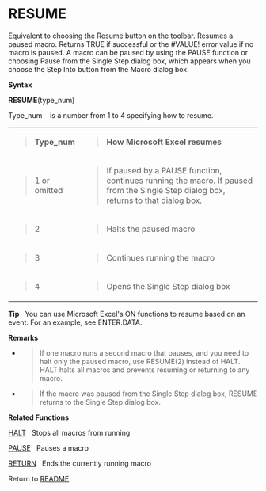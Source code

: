# RESUME

Equivalent to choosing the Resume button on the toolbar. Resumes a
paused macro. Returns TRUE if successful or the \#VALUE\! error value if
no macro is paused. A macro can be paused by using the PAUSE function or
choosing Pause from the Single Step dialog box, which appears when you
choose the Step Into button from the Macro dialog box.

**Syntax**

**RESUME**(type\_num)

Type\_num&nbsp;&nbsp;&nbsp;&nbsp;is a number from 1 to 4 specifying how
to resume.

<table>
<tbody>
<tr class="odd">
<td><blockquote>
<p><strong>Type_num</strong></p>
</blockquote></td>
<td><blockquote>
<p><strong>How Microsoft Excel resumes</strong></p>
</blockquote></td>
</tr>
<tr class="even">
<td><blockquote>
<p>1 or omitted</p>
</blockquote></td>
<td><blockquote>
<p>If paused by a PAUSE function, continues running the macro. If paused from the Single Step dialog box, returns to that dialog box.</p>
</blockquote></td>
</tr>
<tr class="odd">
<td><blockquote>
<p>2</p>
</blockquote></td>
<td><blockquote>
<p>Halts the paused macro</p>
</blockquote></td>
</tr>
<tr class="even">
<td><blockquote>
<p>3</p>
</blockquote></td>
<td><blockquote>
<p>Continues running the macro</p>
</blockquote></td>
</tr>
<tr class="odd">
<td><blockquote>
<p>4</p>
</blockquote></td>
<td><blockquote>
<p>Opens the Single Step dialog box</p>
</blockquote></td>
</tr>
</tbody>
</table>

**Tip**&nbsp;&nbsp;&nbsp;You can use Microsoft Excel's ON functions to
resume based on an event. For an example, see ENTER.DATA.

**Remarks**

  - > If one macro runs a second macro that pauses, and you need to halt
    > only the paused macro, use RESUME(2) instead of HALT. HALT halts
    > all macros and prevents resuming or returning to any macro.

  - > If the macro was paused from the Single Step dialog box, RESUME
    > returns to the Single Step dialog box.


**Related Functions**

[HALT](HALT.md)&nbsp;&nbsp;&nbsp;Stops all macros from running

[PAUSE](PAUSE.md)&nbsp;&nbsp;&nbsp;Pauses a macro

[RETURN](RETURN.md)&nbsp;&nbsp;&nbsp;Ends the currently running macro



Return to [README](README.md#R)

